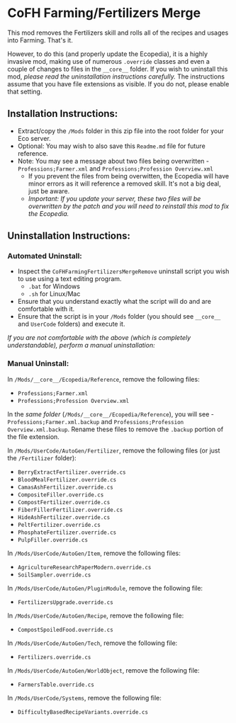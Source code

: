 # CoFH Farming/Fertilizers Merge

This mod removes the Fertilizers skill and rolls all of the recipes and usages into Farming. That's it.

However, to do this (and properly update the Ecopedia), it is a highly invasive mod, making use of numerous `.override` classes and even a couple of changes to files in the `__core__` folder. If you wish to uninstall this mod, *please read the uninstallation instructions carefully.* The instructions assume that you have file extensions as visible. If you do not, please enable that setting.

## Installation Instructions:

- Extract/copy the `/Mods` folder in this zip file into the root folder for your Eco server.
- Optional: You may wish to also save this `Readme.md` file for future reference.
- Note: You may see a message about two files being overwritten - `Professions;Farmer.xml` and `Professions;Profession Overview.xml`
    - If you prevent the files from being overwitten, the Ecopedia will have minor errors as it will reference a removed skill. It's not a big deal, just be aware.
    - *Important: If you update your server, these two files will be overwritten by the patch and you will need to reinstall this mod to fix the Ecopedia.*

## Uninstallation Instructions:

### Automated Uninstall:
- Inspect the `CoFHFarmingFertilizersMergeRemove` uninstall script you wish to use using a text editing program.
    - `.bat` for Windows
    - `.sh` for Linux/Mac
- Ensure that you understand exactly what the script will do and are comfortable with it.
- Ensure that the script is in your `/Mods` folder (you should see `__core__` and `UserCode` folders) and execute it.

*If you are not comfortable with the above (which is completely understandable), perform a manual uninstallation:*

### Manual Uninstall:
In `/Mods/__core__/Ecopedia/Reference`, remove the following files:
- `Professions;Farmer.xml`
- `Professions;Profession Overview.xml`

In the *same folder* (`/Mods/__core__/Ecopedia/Reference`), you will see - `Professions;Farmer.xml.backup` and `Professions;Profession Overview.xml.backup`. Rename these files to remove the `.backup` portion of the file extension.

In `/Mods/UserCode/AutoGen/Fertilizer`, remove the following files (or just the `/Fertilizer` folder):
- `BerryExtractFertilizer.override.cs`
- `BloodMealFertilizer.override.cs`
- `CamasAshFertilizer.override.cs`
- `CompositeFiller.override.cs`
- `CompostFertilizer.override.cs`
- `FiberFillerFertilizer.override.cs`
- `HideAshFertilizer.override.cs`
- `PeltFertilizer.override.cs`
- `PhosphateFertilizer.override.cs`
- `PulpFiller.override.cs`

In `/Mods/UserCode/AutoGen/Item`, remove the following files:
- `AgricultureResearchPaperModern.override.cs`
- `SoilSampler.override.cs`

In `/Mods/UserCode/AutoGen/PluginModule`, remove the following file:
- `FertilizersUpgrade.override.cs`

In `/Mods/UserCode/AutoGen/Recipe`, remove the following file:
- `CompostSpoiledFood.override.cs`

In `/Mods/UserCode/AutoGen/Tech`, remove the following file:
- `Fertilizers.override.cs`

In `/Mods/UserCode/AutoGen/WorldObject`, remove the following file:
- `FarmersTable.override.cs`

In `/Mods/UserCode/Systems`, remove the following file:
- `DifficultyBasedRecipeVariants.override.cs`